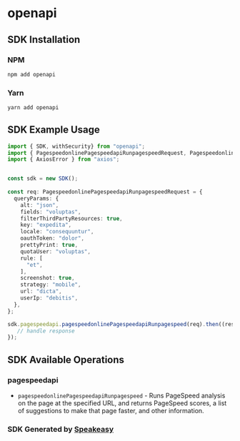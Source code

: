 # openapi

<!-- Start SDK Installation -->
## SDK Installation

### NPM

```bash
npm add openapi
```

### Yarn

```bash
yarn add openapi
```
<!-- End SDK Installation -->

## SDK Example Usage
<!-- Start SDK Example Usage -->
```typescript
import { SDK, withSecurity} from "openapi";
import { PagespeedonlinePagespeedapiRunpagespeedRequest, PagespeedonlinePagespeedapiRunpagespeedResponse } from "openapi/src/sdk/models/operations";
import { AxiosError } from "axios";


const sdk = new SDK();
    
const req: PagespeedonlinePagespeedapiRunpagespeedRequest = {
  queryParams: {
    alt: "json",
    fields: "voluptas",
    filterThirdPartyResources: true,
    key: "expedita",
    locale: "consequuntur",
    oauthToken: "dolor",
    prettyPrint: true,
    quotaUser: "voluptas",
    rule: [
      "et",
    ],
    screenshot: true,
    strategy: "mobile",
    url: "dicta",
    userIp: "debitis",
  },
};

sdk.pagespeedapi.pagespeedonlinePagespeedapiRunpagespeed(req).then((res: PagespeedonlinePagespeedapiRunpagespeedResponse | AxiosError) => {
   // handle response
});
```
<!-- End SDK Example Usage -->

<!-- Start SDK Available Operations -->
## SDK Available Operations

### pagespeedapi

* `pagespeedonlinePagespeedapiRunpagespeed` - Runs PageSpeed analysis on the page at the specified URL, and returns PageSpeed scores, a list of suggestions to make that page faster, and other information.

<!-- End SDK Available Operations -->

### SDK Generated by [Speakeasy](https://docs.speakeasyapi.dev/docs/using-speakeasy/client-sdks)

